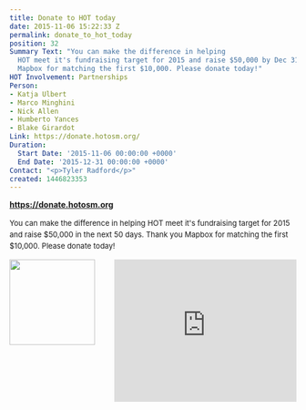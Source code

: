 ```yaml
---
title: Donate to HOT today
date: 2015-11-06 15:22:33 Z
permalink: donate_to_hot_today
position: 32
Summary Text: "You can make the difference in helping
  HOT meet it's fundraising target for 2015 and raise $50,000 by Dec 31. Thank you
  Mapbox for matching the first $10,000. Please donate today!"
HOT Involvement: Partnerships
Person:
- Katja Ulbert
- Marco Minghini
- Nick Allen
- Humberto Yances
- Blake Girardot
Link: https://donate.hotosm.org/
Duration:
  Start Date: '2015-11-06 00:00:00 +0000'
  End Date: '2015-12-31 00:00:00 +0000'
Contact: "<p>Tyler Radford</p>"
created: 1446823353
---
```


<strong><a href="https://donate.hotosm.org" target="_self">https://donate.hotosm.org</a></strong><p><span style="font-size: 13.008px; line-height: 1.538em;">You can make the difference in helping HOT meet it's fundraising target for 2015 and raise $50,000 in the next 50 days. Thank you Mapbox for matching the first $10,000. Please donate today!</span> </p><p><span style="font-size: 13.008px; line-height: 1.538em;"><img style="float: left;" src="https://donate.hotosm.org/img/Mapbox-Graphic.jpg" alt="" height="150" width="150"></span><iframe style="float: right;" src="https://www.youtube.com/embed/8wdzGKmZu-k" frameborder="0" height="250" width="320"></iframe></p>
